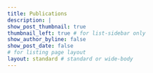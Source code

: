 ```yaml
---
title: Publications
description: |
show_post_thumbnail: true
thumbnail_left: true # for list-sidebar only
show_author_byline: false
show_post_date: false
# for listing page layout
layout: standard # standard or wide-body
---
```




